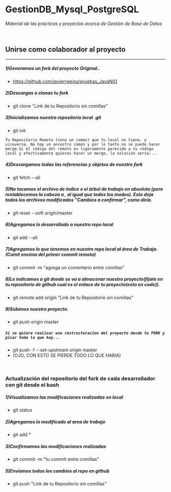 # GestionDB_Mysql_PostgreSQL

*Material de las prácticas y proyectos acerca de Gestión de Base de Datos*

</br>


## Unirse como colaborador al proyecto

<hr>

##### 1)Generamos un fork del proyecto Original..
* https://github.com/javierrweiss/pruebas_JavaNIO

##### 2)Descargas o clonas tu fork
* git clone "Link de tu Repositorio sin comillas"

##### 3)Inicializamos nuestro repositorio local .git
* git init

 `Tu Repositorio Remoto tiene un commit que tu local no tiene, y viceversa. No hay un ancestro común y por lo tanto no se puede hacer merge.Si el código del remoto es ligeramente parecido a tu código local y efectivamente quieres hacer un merge, la solución sería:... `

##### 4)Descargamos todas las referencias y objetos de nuestro fork
* git fetch --all

##### 5)No tocamos el archivo de índice o el árbol de trabajo en absoluto (pero restablecemos la cabeza a , al igual que todos los modos). Esto deja todos los archivos modificados "Cambios a confirmar", como diría.
* git reset --soft origin/master

##### 6)Agregamos lo desarrollado a nuestro repo local
* git add --all

##### 7)Agregamos lo que tenemos en nuestro repo local al área de Trabajo.(Comit encima del primer commit remoto)
* git commit -m "agrega un comentario entre comillas"

##### 8)Le indicamos a git donde se va a almacenar nuestro proyecto(fijate en tu repositorio de github cual es el enlace de tu proyecto(esta en code)).
* git remote add origin "Link de tu Repositorio sin comillas"

##### 9)Subimos nuestro proyecto.
* git push origin master


#####  `Si se quiere realizar una restructuracion del proyecto desde tu FORK y pisar todo lo que hay...`
* git push -f --set-upstream origin master
* (OJO, CON ESTO SE PIERDE TODO LO QUE HABIA)

</br>


### Actualización del repositorio del fork de cada desarrollador con git desde el bash 

##### 1)Visualizamos las modificaciones realizadas en local
* git status

##### 2)Agregamos lo modificado al area de trabajo
* git add *

##### 3)Confirmamos las modificaciones realizadas
* git commit -m "tu commit entre comillas"

##### 5)Enviamos todos los cambios al repo en github
* git push "Link de tu Repositorio sin comillas"

</br>

</br>

